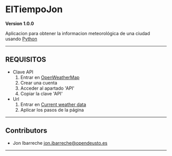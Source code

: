 # ElTiempoJon

**Version 1.0.0**

Aplicacion para obtener la informacion meteorológica de una ciudad usando [Python](https://www.python.org/downloads/)

---

## REQUISITOS

- Clave API
  1) Entrar en [OpenWeatherMap](https://openweathermap.org/)
  2) Crear una cuenta
  3) Acceder al apartado 'API'
  4) Copiar la clave 'API'
- Url
  1) Entrar en [Current weather data](https://openweathermap.org/current)
  2) Aplicar los pasos de la página


---

## Contributors

- Jon Ibarreche <jon.ibarreche@opendeusto.es>
---
